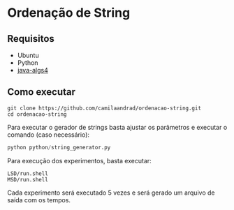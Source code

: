 # Ordenação de String

## Requisitos 
- Ubuntu
- Python
- [java-algs4](https://lift.cs.princeton.edu/java/linux/)

## Como executar

```
git clone https://github.com/camilaandrad/ordenacao-string.git
cd ordenacao-string
```

Para executar o gerador de strings basta ajustar os parâmetros e executar o comando (caso necessário):
```python
python python/string_generator.py
```

Para execução dos experimentos, basta executar:
```shell script
LSD/run.shell
MSD/run.shell
```

Cada experimento será executado 5 vezes e será gerado um arquivo de saída com os tempos.